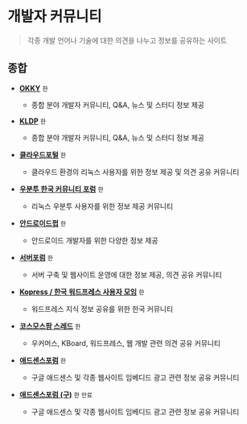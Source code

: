 # 개발자 커뮤니티

> 각종 개발 언어나 기술에 대한 의견을 나누고 정보를 공유하는 사이트

## 종합

- **[OKKY](https://okky.kr)** `한`

  - 종합 분야 개발자 커뮤니티, Q&A, 뉴스 및 스터디 정보 제공

- **[KLDP](https://kldp.org)** `한`

  - 종합 분야 개발자 커뮤니티, Q&A, 뉴스 및 스터디 정보 제공

- **[클라우드포털](https://www.linux.co.kr)** `한`

  - 클라우드 환경의 리눅스 사용자를 위한 정보 제공 및 의견 공유 커뮤니티

- **[우분투 한국 커뮤니티 포럼](https://forum.ubuntu-kr.org)** `한`

  - 리눅스 우분투 사용자를 위한 정보 제공 커뮤니티

- **[안드로이드펍](https://www.androidpub.com)** `한`

  - 안드로이드 개발자를 위한 다양한 정보 제공

- **[서버포럼](https://svrforum.com)** `한`

  - 서버 구축 및 웹사이트 운영에 대한 정보 제공, 의견 공유 커뮤니티

- **[Kopress / 한국 워드프레스 사용자 모임](https://kopress.kr)** `한`

  - 워드프레스 지식 정보 공유를 위한 한국 커뮤니티

- **[코스모스팜 스레드](https://www.cosmosfarm.com/threads)** `한`

  - 우커머스, KBoard, 워드프레스, 웹 개발 관련 의견 공유 커뮤니티

- **[애드센스포럼](https://adsenseforum2.co.kr)** `한`

  - 구글 애드센스 및 각종 웹사이트 임베디드 광고 관련 정보 공유 커뮤니티

- **[애드센스포럼 (구)](https://adsenseforum.co.kr)** `한` `만료`
  - 구글 애드센스 및 각종 웹사이트 임베디드 광고 관련 정보 공유 커뮤니티
